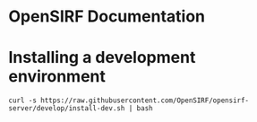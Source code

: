 # OpenSIRF Documentation

Installing a development environment
===============================

`curl -s https://raw.githubusercontent.com/OpenSIRF/opensirf-server/develop/install-dev.sh | bash`
